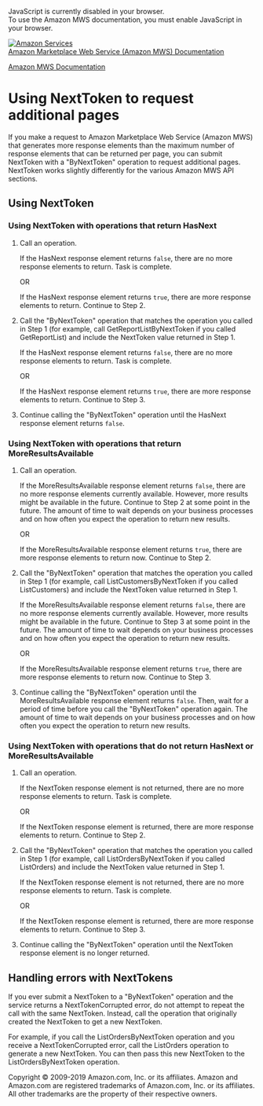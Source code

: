 <div id="MWSDX_noscript">

JavaScript is currently disabled in your browser.  
To use the Amazon MWS documentation, you must enable JavaScript in your
browser.

</div>

<div id="MWSDX_divtop">

[![Amazon
Services](https://images-na.ssl-images-amazon.com/images/G/08/mwsportal/fr_FR/amazonservices.gif
"Amazon Services")](http://services.amazon.fr)  
<span id="MWSDX_titlebar">[Amazon Marketplace Web Service (Amazon MWS)
Documentation](https://developer.amazonservices.fr/gp/mws/docs.html)</span>

</div>

<div id="MWSDX_divbottom">

<div id="MWSDX_divleft">

<div id="MWSDX_toc">

</div>

</div>

<div id="MWSDX_divright">

<div id="MWSDX_content">

<span id="MWSDX_breadcrumbs">[Amazon MWS
Documentation](https://developer.amazonservices.fr/gp/mws/docs.html)</span>

<div id="DG_NextToken" class="nested0">

# Using NextToken to request additional pages

<div class="body">

If you make a request to <span class="ph">Amazon Marketplace Web Service
(Amazon MWS)</span> that generates more response elements than the
maximum number of response elements that can be returned per page, you
can submit <span class="keyword parmname">NextToken</span> with a
"ByNextToken" operation to request additional pages.
<span class="keyword parmname">NextToken</span> works slightly
differently for the various <span class="ph">Amazon MWS</span> API
sections.

</div>

<div id="Using" class="topic nested1">

## Using NextToken

<div class="body">

<div class="section">

### Using NextToken with operations that return HasNext

1.  Call an operation.
    
    If the <span class="keyword parmname">HasNext</span> response
    element returns `false`, there are no more response elements to
    return. Task is complete.
    
    OR
    
    If the <span class="keyword parmname">HasNext</span> response
    element returns `true`, there are more response elements to return.
    Continue to Step 2.

2.  Call the "ByNextToken" operation that matches the operation you
    called in Step 1 (for example, call
    <span class="keyword apiname">GetReportListByNextToken</span> if you
    called <span class="keyword apiname">GetReportList</span>) and
    include the <span class="keyword parmname">NextToken</span> value
    returned in Step 1.
    
    If the <span class="keyword parmname">HasNext</span> response
    element returns `false`, there are no more response elements to
    return. Task is complete.
    
    OR
    
    If the <span class="keyword parmname">HasNext</span> response
    element returns `true`, there are more response elements to return.
    Continue to Step 3.

3.  Continue calling the "ByNextToken" operation until the
    <span class="keyword parmname">HasNext</span> response element
    returns `false`.

</div>

<div class="section">

### Using NextToken with operations that return MoreResultsAvailable

1.  Call an operation.
    
    If the <span class="keyword parmname">MoreResultsAvailable</span>
    response element returns `false`, there are no more response
    elements currently available. However, more results might be
    available in the future. Continue to Step 2 at some point in the
    future. The amount of time to wait depends on your business
    processes and on how often you expect the operation to return new
    results.
    
    OR
    
    If the <span class="keyword parmname">MoreResultsAvailable</span>
    response element returns `true`, there are more response elements to
    return now. Continue to Step 2.

2.  Call the "ByNextToken" operation that matches the operation you
    called in Step 1 (for example, call
    <span class="keyword apiname">ListCustomersByNextToken</span> if you
    called <span class="keyword apiname">ListCustomers</span>) and
    include the <span class="keyword parmname">NextToken</span> value
    returned in Step 1.
    
    If the <span class="keyword parmname">MoreResultsAvailable</span>
    response element returns `false`, there are no more response
    elements currently available. However, more results might be
    available in the future. Continue to Step 3 at some point in the
    future. The amount of time to wait depends on your business
    processes and on how often you expect the operation to return new
    results.
    
    OR
    
    If the <span class="keyword parmname">MoreResultsAvailable</span>
    response element returns `true`, there are more response elements to
    return now. Continue to Step 3.

3.  Continue calling the "ByNextToken" operation until the
    <span class="keyword parmname">MoreResultsAvailable</span> response
    element returns `false`. Then, wait for a period of time before you
    call the "ByNextToken" operation again. The amount of time to wait
    depends on your business processes and on how often you expect the
    operation to return new results.

</div>

<div class="section">

### Using NextToken with operations that do not return HasNext or MoreResultsAvailable

1.  Call an operation.
    
    If the <span class="keyword parmname">NextToken</span> response
    element is not returned, there are no more response elements to
    return. Task is complete.
    
    OR
    
    If the <span class="keyword parmname">NextToken</span> response
    element is returned, there are more response elements to return.
    Continue to Step 2.

2.  Call the "ByNextToken" operation that matches the operation you
    called in Step 1 (for example, call
    <span class="keyword apiname">ListOrdersByNextToken</span> if you
    called <span class="keyword apiname">ListOrders</span>) and include
    the <span class="keyword parmname">NextToken</span> value returned
    in Step 1.
    
    If the <span class="keyword parmname">NextToken</span> response
    element is not returned, there are no more response elements to
    return. Task is complete.
    
    OR
    
    If the <span class="keyword parmname">NextToken</span> response
    element is returned, there are more response elements to return.
    Continue to Step 3.

3.  Continue calling the "ByNextToken" operation until the
    <span class="keyword parmname">NextToken</span> response element is
    no longer returned.

</div>

</div>

</div>

<div id="Errors" class="topic nested1">

## Handling errors with NextTokens

<div class="body">

If you ever submit a <span class="keyword parmname">NextToken</span> to
a "ByNextToken" operation and the service returns a
<span class="keyword parmname">NextTokenCorrupted</span> error, do not
attempt to repeat the call with the same
<span class="keyword parmname">NextToken</span>. Instead, call the
operation that originally created the
<span class="keyword parmname">NextToken</span> to get a new
<span class="keyword parmname">NextToken</span>.

For example, if you call the
<span class="keyword apiname">ListOrdersByNextToken</span> operation and
you receive a <span class="keyword parmname">NextTokenCorrupted</span>
error, call the <span class="keyword apiname">ListOrders</span>
operation to generate a new
<span class="keyword parmname">NextToken</span>. You can then pass this
new <span class="keyword parmname">NextToken</span> to the
<span class="keyword apiname">ListOrdersByNextToken</span> operation.

</div>

</div>

</div>

<div id="MWSDX_footer">

Copyright © 2009-2019 Amazon.com, Inc. or its affiliates. Amazon and
Amazon.com are registered trademarks of Amazon.com, Inc. or its
affiliates. All other trademarks are the property of their respective
owners.

</div>

</div>

</div>

<div style="clear: both;">

</div>

</div>
